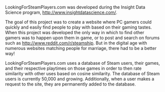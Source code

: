 LookingForSteamPlayers.com was developed during the Insight Data Science program, http://www.insightdatascience.com/. 

The goal of this project was to create a website where PC gamers could quickly and easily find people to play with based on their gaming tastes. When this project was developed the only way in which to find other gamers was to happen upon them in game, or to post and search on forums such as http://www.reddit.com/r/steamship.  But in the digital age with numerous websites matching people for marriage, there had to be a better way!  

LookingForSteamPlayers.com uses a database of Steam users, their games, and their respective playtimes on those games in order to then rate similarity with other uses based on cosine similarity. The database of Steam users is currently 50,000 and growing. Additionally, when a user makes a request to the site, they are permanently added to the database. 

 
